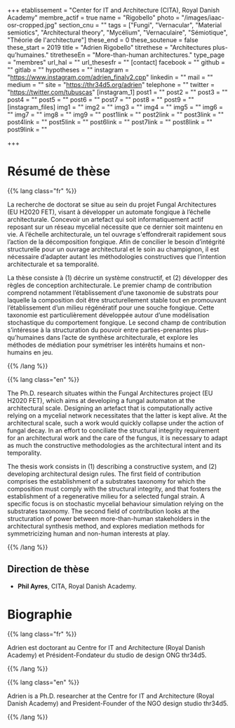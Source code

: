 +++
etablissement = "Center for IT and Architecture (CITA), Royal Danish Academy"
membre_actif = true
name = "Rigobello"
photo = "/images/iaac-osr-cropped.jpg"
section_cnu = ""
tags = ["Fungi", "Vernacular", "Material semiotics", "Architectural theory", "Mycélium", "Vernaculaire", "Sémiotique", "Théorie de l'architecture"]
these_end = 0
these_soutenue = false
these_start = 2019
title = "Adrien Rigobello"
titrethese = "Architectures plus-qu’humaines."
titretheseEn = "More-than-human architectures."
type_page = "membres"
url_hal = ""
url_thesesfr = ""
[contact]
facebook = ""
github = ""
gitlab = ""
hypotheses = ""
instagram = "https://www.instagram.com/adrien_finalv2.cpp"
linkedin = ""
mail = ""
medium = ""
site = "https://thr34d5.org/adrien"
telephone = ""
twitter = "https://twitter.com/tubuscas"
[instagram_1]
post1 = ""
post2 = ""
post3 = ""
post4 = ""
post5 = ""
post6 = ""
post7 = ""
post8 = ""
post9 = ""
[instagram_files]
img1 = ""
img2 = ""
img3 = ""
img4 = ""
img5 = ""
img6 = ""
img7 = ""
img8 = ""
img9 = ""
post1link = ""
post2link = ""
post3link = ""
post4link = ""
post5link = ""
post6link = ""
post7link = ""
post8link = ""
post9link = ""

+++
<!-- Supprimer les parties non remplies (supprimer les blocks de lang s'il n'y a pas deux langues). Tu es libre d'ajouter ce que tu veux à cette partie -->

# Résumé de thèse

{{% lang class="fr" %}}

La recherche de doctorat se situe au sein du projet Fungal Architectures (EU H2020 FET), visant à développer un automate fongique à l’échelle architecturale. Concevoir un artefact qui soit informatiquement actif reposant sur un réseau mycelial nécessite que ce dernier soit maintenu en vie. A l’échelle architecturale, un tel ouvrage s'effondrerait rapidement sous l’action de la décomposition fongique. Afin de concilier le besoin d’intégrité structurelle pour un ouvrage architectural et le soin au champignon, il est nécessaire d’adapter autant les méthodologies constructives que l’intention architecturale et sa temporalité.

La thèse consiste à (1) décrire un système constructif, et (2) développer des règles de conception architecturale. Le premier champ de contribution comprend notamment l’établissement d’une taxonomie de substrats pour laquelle la composition doit être structurellement stable tout en promouvant l’établissement d’un milieu régénératif pour une souche fongique. Cette taxonomie est particulièrement développée autour d’une modélisation stochastique du comportement fongique. Le second champ de contribution s’intéresse à la structuration du pouvoir entre parties-prenantes plus-qu’humaines dans l’acte de synthèse architecturale, et explore les méthodes de médiation pour symétriser les intérêts humains et non-humains en jeu.

{{% /lang %}}

{{% lang class="en" %}}

The Ph.D. research situates within the Fungal Architectures project (EU H2020 FET), which aims at developing a fungal automaton at the architectural scale. Designing an artefact that is computationally active relying on a mycelial network necessitates that the latter is kept alive. At the architectural scale, such a work would quickly collapse under the action of fungal decay. In an effort to conciliate the structural integrity requirement for an architectural work and the care of the fungus, it is necessary to adapt as much the constructive methodologies as the architectural intent and its temporality.

The thesis work consists in (1) describing a constructive system, and (2) developing architectural design rules. The first field of contribution comprises the establishment of a substrates taxonomy for which the composition must comply with the structural integrity, and that fosters the establishment of a regenerative milieu for a selected fungal strain. A specific focus is on stochastic mycelial behaviour simulation relying on the substrates taxonomy. The second field of contribution looks at the structuration of power between more-than-human stakeholders in the architectural synthesis method, and explores mediation methods for symmetricizing human and non-human interests at play.

{{% /lang %}}

## Direction de thèse

* **Phil Ayres**, CITA, Royal Danish Academy.

# Biographie

{{% lang class="fr" %}}

Adrien est doctorant au Centre for IT and Architecture (Royal Danish Academy) et Président-Fondateur du studio de design ONG thr34d5.

{{% /lang %}}

{{% lang class="en" %}}

Adrien is a Ph.D. researcher at the Centre for IT and Architecture (Royal Danish Academy) and President-Founder of the NGO design studio thr34d5.

{{% /lang %}}